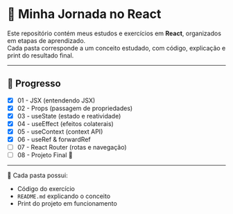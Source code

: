 # 🚀 Minha Jornada no React

Este repositório contém meus estudos e exercícios em **React**, organizados em etapas de aprendizado.  
Cada pasta corresponde a um conceito estudado, com código, explicação e print do resultado final.

---

## 📌 Progresso

- [x] 01 - JSX (entendendo JSX)  
- [x] 02 - Props (passagem de propriedades)  
- [x] 03 - useState (estado e reatividade)  
- [x] 04 - useEffect (efeitos colaterais)  
- [x] 05 - useContext (context API)  
- [x] 06 - useRef & forwardRef  
- [ ] 07 - React Router (rotas e navegação)  
- [ ] 08 - Projeto Final 🎯  

---

📂 Cada pasta possui:  
- Código do exercício  
- `README.md` explicando o conceito  
- Print do projeto em funcionamento
